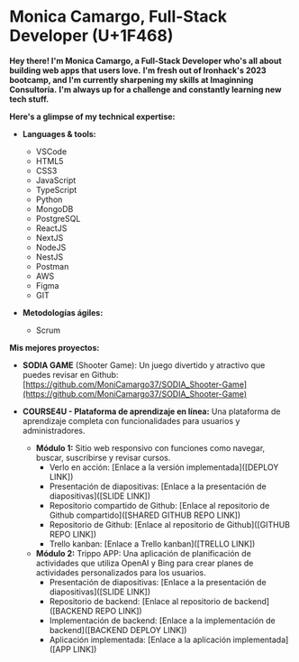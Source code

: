 # Monica Camargo, Full-Stack Developer (U+1F468)

**Hey there! I'm Monica Camargo, a Full-Stack Developer who's all about building web apps that users love.**
**I'm fresh out of Ironhack's 2023 bootcamp, and I'm currently sharpening my skills at Imaginning Consultoría.** 
**I'm always up for a challenge and constantly learning new tech stuff.**

**Here's a glimpse of my technical expertise:**

* **Languages & tools:**
    * VSCode
    * HTML5
    * CSS3
    * JavaScript
    * TypeScript
    * Python
    * MongoDB
    * PostgreSQL
    * ReactJS
    * NextJS
    * NodeJS
    * NestJS
    * Postman
    * AWS
    * Figma
    * GIT

* **Metodologías ágiles:**
    * Scrum

**Mis mejores proyectos:**

* **SODIA GAME** (Shooter Game): Un juego divertido y atractivo que puedes revisar en Github: [https://github.com/MoniCamargo37/SODIA_Shooter-Game](https://github.com/MoniCamargo37/SODIA_Shooter-Game)

* **COURSE4U - Plataforma de aprendizaje en línea:** Una plataforma de aprendizaje completa con funcionalidades para usuarios y administradores.
    * **Módulo 1:** Sitio web responsivo con funciones como navegar, buscar, suscribirse y revisar cursos.
        * Verlo en acción: [Enlace a la versión implementada]([DEPLOY LINK])
        * Presentación de diapositivas: [Enlace a la presentación de diapositivas]([SLIDE LINK])
        * Repositorio compartido de Github: [Enlace al repositorio de Github compartido]([SHARED GITHUB REPO LINK])
        * Repositorio de Github: [Enlace al repositorio de Github]([GITHUB REPO LINK])
        * Trello kanban: [Enlace a Trello kanban]([TRELLO LINK])
    * **Módulo 2:** Trippo APP: Una aplicación de planificación de actividades que utiliza OpenAI y Bing para crear planes de actividades personalizados para los usuarios.
        * Presentación de diapositivas: [Enlace a la presentación de diapositivas]([SLIDE LINK])
        * Repositorio de backend: [Enlace al repositorio de backend]([BACKEND REPO LINK])
        * Implementación de backend: [Enlace a la implementación de backend]([BACKEND DEPLOY LINK])
        * Aplicación implementada: [Enlace a la aplicación implementada]([APP LINK])
